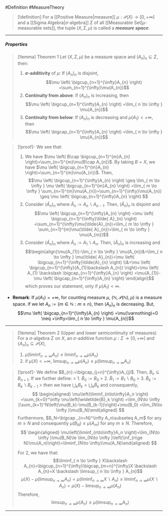 #Definition #MeasureTheory 

> [!definition] 
> For a [[Positive Measure|measure]] $\mu:\mathcal{ P}(X)\to [0,+\infty]$ and a [[Sigma Algebra|$\sigma$-algebra]] $\Sigma$ of all [[Measurable Set|$\mu$-measurable sets]], the tuple $(X,\Sigma,\mu)$ is called a ***measure space***.
---
##### Properties
> [!lemma] Theorem 1
> Let $(X,\Sigma,\mu)$ be a measure space and $(A_{n})_{n}\subseteq \Sigma$, then:
> 1. **$\sigma$-additivity** of $\mu$: If $(A_{n})_{n}$ is disjoint, $$\mu \left( \bigcup_{n=1}^{\infty}A_{n} \right) =\sum_{n=1}^{\infty}\mu(A_{n})$$
> 2. **Continuity from above**: If $(A_{n})_{n}$ is increasing, then $$\mu \left( \bigcup_{n=1}^{\infty}A_{n} \right) =\lim_{ n \to \infty } \mu(A_{n})$$
> 3. **Continuity from below**: If $(A_{n})_{n}$ is decreasing and $\mu(A_{1})<+\infty$, then $$\mu \left( \bigcap_{n=1}^{\infty}A_{n} \right) =\lim_{ n \to \infty } \mu(A_{n})$$

> [!proof]-
> We see that:
> 1. We have $\mu \left( B\cap \bigcup_{n=1}^{m}A_{n} \right)=\sum_{n=1}^{m}\mu(B\cap A_{n})$. By taking $B=X$, we have $\mu \left( \bigcup_{n=1}^{m}A_{n} \right)=\sum_{n=1}^{m}\mu(A_{n})$. Then, $$\mu \left( \bigcup_{n=1}^{\infty}A_{n} \right) \geq \lim_{ m \to \infty } \mu \left( \bigcup_{n=1}^{m}A_{n} \right) =\lim_{ m \to \infty } \sum_{n=1}^{m}\mu(A_{n})=\sum_{n=1}^{\infty}\mu(A_{n}) \geq \mu \left( \bigcup_{n=1}^{\infty}A_{n} \right) $$
> 2. Consider $(\tilde{ A}_{n})_{n}$ where $\tilde{ A}_{n}:=A_{n} \backslash A_{n-1}$. Then, $(\tilde{ A}_{n})_{n}$ is disjoint and $$\mu \left( \bigcup_{n=1}^{\infty}A_{n} \right) =\mu \left( \bigcup_{n=1}^{\infty}\tilde{ A}_{n} \right) =\sum_{n=1}^{\infty}\mu(\tilde{A}_{n})=\lim_{ m \to \infty } \sum_{n=1}^{m}\mu(\tilde{ A}_{n})=\lim_{ m \to \infty } \mu(A_{m})$$
> 3. Consider $(\tilde{ A}_{n})_{n}$ where $\tilde{ A}_{n}:=A_{1} \backslash A_{n}$. Then, $(\tilde{ A}_{n})_{n}$ is increasing and $$\begin{align}\mu(A_{1})-\lim_{ n \to \infty } \mu(A_{n})&=\lim_{ n \to \infty } \mu(\tilde{ A}_{n})=\mu \left( \bigcup_{n=1}^{\infty}\tilde{A}_{n} \right) \\&=\mu \left( \bigcup_{n=1}^{\infty}(A_{1}\backslash A_{n}) \right)=\mu \left( A_{1} \backslash \bigcap_{n=1}^{\infty}A_{n} \right) =\mu(A_{1})-\mu \left( \bigcap_{n=1}^{\infty}A_{n} \right)  \end{align}$$
> which proves our statement, only if $\mu(A_{1})<\infty$.

- **Remark**: If $\mu(A_{1})=+\infty$, for counting measure $\mu$, $(\mathbb{N},\mathcal{ P}(\mathbb{N}), \mu)$ is a measure space. If we let $A_{n}:=\{ m\in \mathbb{N}:m \geq n \}$, then $(A_{n})_{n}$ is decreasing. But, $$\mu \left( \bigcap_{n=1}^{\infty}A_{n} \right) =\mu(\varnothing)=0 \neq +\infty=\lim_{ n \to \infty } \mu(A_{n})$$
---
> [!lemma] Theorem 2 (Upper and lower semicontinuity of measures)
> For a $\sigma$-algebra $\Sigma$ on $X$, an $\sigma$-additive function $\mu:\Sigma\to[0,+\infty]$ and $\{ A_{n} \}_{n}\subseteq \mathcal{P}(X)$, 
> 1. $\mu(\liminf_{ n \to \infty }A_{n})\leq \liminf_{ n \to \infty }\mu(A_{n})$
> 2. if $\mu(X)<+\infty$, $\limsup_{ n \to \infty }\mu(A_{n})\leq \mu(\limsup_{ n \to \infty }A_{n})$

> [!proof]-
> We define $B_{n}:=\bigcap_{j=n}^{\infty}A_{j}$. Then, $B_{n}\subseteq B_{n+1}$. If we further define:
    > 1. $\widetilde{B}_0:=B_0$
    > 2. $\widetilde{B}_1:=B_1\backslash B_0$
    > 3. $\widetilde{B}_k:=B_k\backslash B_{k-1}$
    >
> then we have $\bigcup _kB_k=\bigcup _k\widetilde{B}_k$ and consequently,
> $$ \begin{aligned} \mu\left(\liminf_{n\to\infty}A_n \right) =\sum_{k=0}^\infty \mu\left(\widetilde{B}_k \right) =\lim_{N\to \infty }\sum_{k=1}^N\left(\mu(B_k)-\mu(B_{k-1})\right)+\mu(B_0) =\lim_{N\to \infty }\mu(B_N)\end{aligned} $$
> Furthermore, $B_N=\bigcap _{n=N}^\infty A_n\subseteq A_m$ for any $m\ge N$ and consequently $\mu(B_N)\le \mu(A_m)$ for any $m\ge N$. Therefore,$$ \begin{aligned} \mu\left(\liminf_{n\to\infty}A_n \right)=\lim_{N\to \infty }\mu(B_N)\le \lim_{N\to \infty }\left(\inf_{n\ge N}\mu(A_n)\right)=\liminf_{N\to \infty}\mu(A_N)\end{aligned} $$
> 
> For 2, we have that: 
> $$\liminf_{ n \to \infty } X\backslash A_{n}=\bigcup_{n=1}^{\infty}\bigcap_{m=n}^{\infty}X \backslash A_{n}=X \backslash \limsup_{ n \to \infty } A_{n}$$
> $$\mu(X)-\mu \left( \limsup_{ n \to \infty } A_{n} \right) =\mu \left( \liminf_{ n \to \infty } X\backslash A_{n} \right) \leq \liminf_{ n \to \infty } \mu(X \backslash A_{n})=\mu(X)-\limsup_{ n \to \infty } \mu(A_{n})$$Therefore, $$\limsup_{ n \to \infty } \mu(A_{n})\leq \mu \left( \limsup_{ n \to \infty } A_{n} \right) $$
---